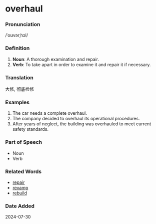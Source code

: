 # overhaul
### Pronunciation
/ˈoʊvərˌhɔl/
### Definition
1. **Noun**: A thorough examination and repair.
2. **Verb**: To take apart in order to examine it and repair it if necessary.
### Translation
大修, 彻底检修
### Examples
1. The car needs a complete overhaul.
2. The company decided to overhaul its operational procedures.
3. After years of neglect, the building was overhauled to meet current safety standards.
### Part of Speech
- Noun
- Verb
### Related Words
- [repair](repair.md)
- [revamp](revamp.md)
- [rebuild](rebuild.md)
### Date Added
2024-07-30
